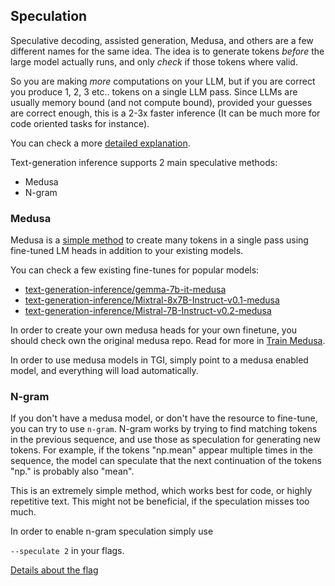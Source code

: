 ## Speculation


Speculative decoding, assisted generation, Medusa, and others are a few different names for the same idea.
The idea is to generate tokens *before* the large model actually runs, and only *check* if those tokens where valid.

So you are making *more* computations on your LLM, but if you are correct you produce 1, 2, 3 etc.. tokens on a single LLM pass. Since LLMs are usually memory bound (and not compute bound), provided your guesses are correct enough, this is a 2-3x faster inference (It can be much more for code oriented tasks for instance).

You can check a more [detailed explanation](https://huggingface.co/blog/assisted-generation).

Text-generation inference supports 2 main speculative methods:

- Medusa
- N-gram


### Medusa


Medusa is a [simple method](https://arxiv.org/abs/2401.10774) to create many tokens in a single pass using fine-tuned LM heads in addition to your existing models.


You can check a few existing  fine-tunes for popular models:

- [text-generation-inference/gemma-7b-it-medusa](https://huggingface.co/text-generation-inference/gemma-7b-it-medusa)
- [text-generation-inference/Mixtral-8x7B-Instruct-v0.1-medusa](https://huggingface.co/text-generation-inference/Mixtral-8x7B-Instruct-v0.1-medusa)
- [text-generation-inference/Mistral-7B-Instruct-v0.2-medusa](https://huggingface.co/text-generation-inference/Mistral-7B-Instruct-v0.2-medusa)


In order to create your own medusa heads for your own finetune, you should check own the original medusa repo. Read for more in [Train Medusa](../basic_tutorials/train_medusa#training).


In order to use medusa models in TGI, simply point to a medusa enabled model, and everything will load automatically.


### N-gram


If you don't have a medusa model, or don't have the resource to fine-tune, you can try to use `n-gram`.
N-gram works by trying to find matching tokens in the previous sequence, and use those as speculation for generating new tokens. For example, if the tokens "np.mean" appear multiple times in the sequence, the model can speculate that the next continuation of the tokens "np." is probably also "mean".

This is an extremely simple method, which works best for code, or highly repetitive text. This might not be beneficial, if the speculation misses too much.


In order to enable n-gram speculation simply use

`--speculate 2` in your flags.

[Details about the flag](https://huggingface.co/docs/text-generation-inference/basic_tutorials/launcher#speculate)

